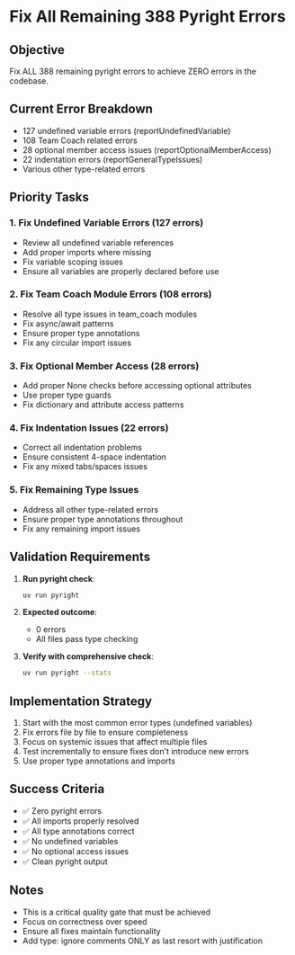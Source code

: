 # Fix All Remaining 388 Pyright Errors

## Objective
Fix ALL 388 remaining pyright errors to achieve ZERO errors in the codebase.

## Current Error Breakdown
- 127 undefined variable errors (reportUndefinedVariable)
- 108 Team Coach related errors
- 28 optional member access issues (reportOptionalMemberAccess)
- 22 indentation errors (reportGeneralTypeIssues)
- Various other type-related errors

## Priority Tasks

### 1. Fix Undefined Variable Errors (127 errors)
- Review all undefined variable references
- Add proper imports where missing
- Fix variable scoping issues
- Ensure all variables are properly declared before use

### 2. Fix Team Coach Module Errors (108 errors)
- Resolve all type issues in team_coach modules
- Fix async/await patterns
- Ensure proper type annotations
- Fix any circular import issues

### 3. Fix Optional Member Access (28 errors)
- Add proper None checks before accessing optional attributes
- Use proper type guards
- Fix dictionary and attribute access patterns

### 4. Fix Indentation Issues (22 errors)
- Correct all indentation problems
- Ensure consistent 4-space indentation
- Fix any mixed tabs/spaces issues

### 5. Fix Remaining Type Issues
- Address all other type-related errors
- Ensure proper type annotations throughout
- Fix any remaining import issues

## Validation Requirements

1. **Run pyright check**:
   ```bash
   uv run pyright
   ```

2. **Expected outcome**:
   - 0 errors
   - All files pass type checking

3. **Verify with comprehensive check**:
   ```bash
   uv run pyright --stats
   ```

## Implementation Strategy

1. Start with the most common error types (undefined variables)
2. Fix errors file by file to ensure completeness
3. Focus on systemic issues that affect multiple files
4. Test incrementally to ensure fixes don't introduce new errors
5. Use proper type annotations and imports

## Success Criteria

- ✅ Zero pyright errors
- ✅ All imports properly resolved
- ✅ All type annotations correct
- ✅ No undefined variables
- ✅ No optional access issues
- ✅ Clean pyright output

## Notes

- This is a critical quality gate that must be achieved
- Focus on correctness over speed
- Ensure all fixes maintain functionality
- Add type: ignore comments ONLY as last resort with justification

